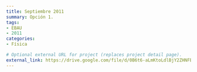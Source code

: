 ```yaml
---
title: Septiembre 2011
summary: Opción 1.
tags:
- EBAU
- 2011
categories:
- Física

# Optional external URL for project (replaces project detail page).
external_link: https://drive.google.com/file/d/0B6t6-aLmKtoLdlBjY2ZHNFBhSmc/view
---
```

